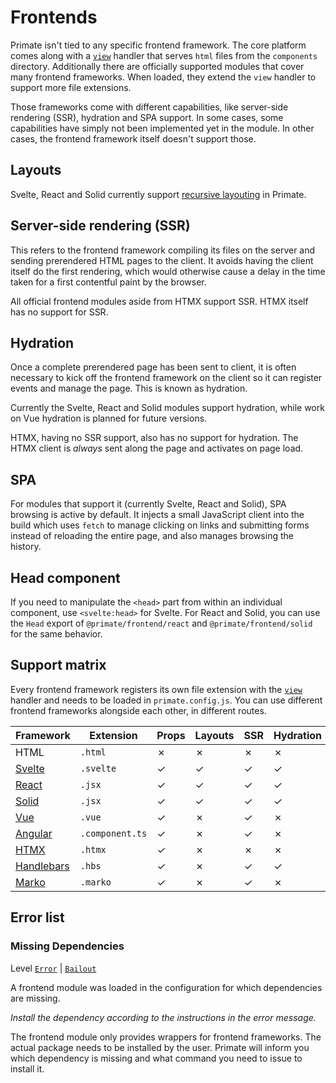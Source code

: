 # Frontends

Primate isn't tied to any specific frontend framework. The core platform comes
along with a [`view`][view] handler that serves `html` files from the
`components` directory. Additionally there are officially supported modules
that cover many frontend frameworks. When loaded, they extend the `view`
handler to support more file extensions.

Those frameworks come with different capabilities, like server-side rendering
(SSR), hydration and SPA support. In some cases, some capabilities have simply
not been implemented yet in the module. In other cases, the frontend framework
itself doesn't support those.

## Layouts

Svelte, React and Solid currently support [recursive layouting][Layouts] in
Primate.

## Server-side rendering (SSR)

This refers to the frontend framework compiling its files on the server and
sending prerendered HTML pages to the client. It avoids having the client
itself do the first rendering, which would otherwise cause a delay in the time
taken for a first contentful paint by the browser.

All official frontend modules aside from HTMX support SSR. HTMX itself has no
support for SSR.

## Hydration

Once a complete prerendered page has been sent to client, it is often necessary
to kick off the frontend framework on the client so it can register events and
manage the page. This is known as hydration.

Currently the Svelte, React and Solid modules support hydration, while work on
Vue hydration is planned for future versions.

HTMX, having no SSR support, also has no support for hydration. The HTMX client
is *always* sent along the page and activates on page load.

## SPA

For modules that support it (currently Svelte, React and Solid), SPA browsing
is active by default. It injects a small JavaScript client into the build which
uses `fetch` to manage clicking on links and submitting forms instead of
reloading the entire page, and also manages browsing the history.

## Head component

If you need to manipulate the `<head>` part from within an individual
component, use `<svelte:head>` for Svelte. For React and Solid, you can use the
`Head` export of `@primate/frontend/react` and `@primate/frontend/solid` for
the same behavior.

## Support matrix

Every frontend framework registers its own file extension with the
[`view`][view] handler and needs to be loaded in `primate.config.js`. You can
use different frontend frameworks alongside each other, in different routes.

|Framework   |Extension      |Props|Layouts|SSR|Hydration|SPA|Head|I18N|
|------------|---------------|-----|-------|---|---------|---|----|----|
|HTML        |`.html`        |✗    |✗      |✗  |✗        |✗  |✗   |✗   |
|[Svelte]    |`.svelte`      |✓    |✓      |✓  |✓        |✓  |✓   |✓   |
|[React]     |`.jsx`         |✓    |✓      |✓  |✓        |✓  |✓   |✓   |
|[Solid]     |`.jsx`         |✓    |✓      |✓  |✓        |✓  |✓   |✓   |
|[Vue]       |`.vue`         |✓    |✗      |✓  |✗        |✗  |✗   |✗   |
|[Angular]   |`.component.ts`|✓    |✗      |✓  |✗        |✗  |✗   |✗   |
|[HTMX]      |`.htmx`        |✓    |✗      |✗  |✗        |✗  |✗   |✗   |
|[Handlebars]|`.hbs`         |✓    |✗      |✓  |✓        |✗  |✗   |✗   |
|[Marko]     |`.marko`       |✓    |✗      |✓  |✗        |✗  |✗   |✗   |

## Error list

### Missing Dependencies

Level [`Error`][error] | [`Bailout`][bailout]

A frontend module was loaded in the configuration for which dependencies are
missing.

*Install the dependency according to the instructions in the error message.*

The frontend module only provides wrappers for frontend frameworks. The actual
package needs to be installed by the user. Primate will inform you which
dependency is missing and what command you need to issue to install it.

[view]: /guide/responses#view
[Svelte]: /modules/svelte
[React]: /modules/react
[Solid]: /modules/solid
[Vue]: /modules/vue
[Angular]: /modules/angular
[HTMX]: /modules/htmx
[Handlebars]: /modules/handlebars
[Marko]: /modules/marko
[Layouts]: /guide/layouts
[I18N]: /modules/i18n
[bailout]: /guide/logging#bailout
[error]: /guide/logging#error
